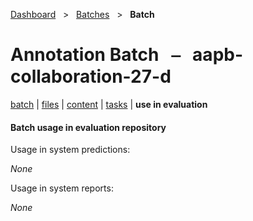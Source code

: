 [Dashboard](../../index.md)  &nbsp; > &nbsp; [Batches](../index.md)  &nbsp; > &nbsp; **Batch** 

# Annotation Batch &nbsp; ⎯ &nbsp; aapb-collaboration-27-d

[batch](index.md) | [files](files.md) | [content](content.md) | [tasks](tasks.md) | **use in evaluation** 

#### Batch usage in evaluation repository

Usage in system predictions:

*None*

Usage in system reports:

*None*

